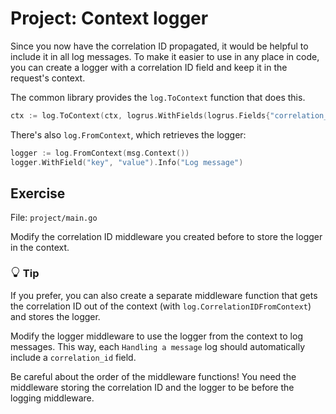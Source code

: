 # Project: Context logger

Since you now have the correlation ID propagated, it would be helpful to include it in all log messages.
To make it easier to use in any place in code, you can create a logger with a correlation ID field
and keep it in the request's context.

The common library provides the `log.ToContext` function that does this.

```go
ctx := log.ToContext(ctx, logrus.WithFields(logrus.Fields{"correlation_id": correlationID}))
```

There's also `log.FromContext`, which retrieves the logger:

```go
logger := log.FromContext(msg.Context())
logger.WithField("key", "value").Info("Log message")
```

## Exercise

File: `project/main.go`

Modify the correlation ID middleware you created before to store the logger in the context.


<div class="alert alert-dismissible bg-light-primary d-flex flex-column flex-sm-row p-7 mb-10">
    <div class="d-flex flex-column">
        <h3 class="mb-5 text-dark">
			<svg xmlns="http://www.w3.org/2000/svg" width="16" height="16" fill="currentColor" class="bi bi-lightbulb text-primary" viewBox="0 0 16 16">
			  <path d="M2 6a6 6 0 1 1 10.174 4.31c-.203.196-.359.4-.453.619l-.762 1.769A.5.5 0 0 1 10.5 13a.5.5 0 0 1 0 1 .5.5 0 0 1 0 1l-.224.447a1 1 0 0 1-.894.553H6.618a1 1 0 0 1-.894-.553L5.5 15a.5.5 0 0 1 0-1 .5.5 0 0 1 0-1 .5.5 0 0 1-.46-.302l-.761-1.77a1.964 1.964 0 0 0-.453-.618A5.984 5.984 0 0 1 2 6zm6-5a5 5 0 0 0-3.479 8.592c.263.254.514.564.676.941L5.83 12h4.342l.632-1.467c.162-.377.413-.687.676-.941A5 5 0 0 0 8 1z"/>
			</svg>
			Tip
		</h3>
        <span>

If you prefer, you can also create a separate middleware function that gets the correlation ID out of the context (with `log.CorrelationIDFromContext`)
and stores the logger.

</span>
	</div>
	</div>

Modify the logger middleware to use the logger from the context to log messages.
This way, each `Handling a message` log should automatically include a `correlation_id` field.

Be careful about the order of the middleware functions!
You need the middleware storing the correlation ID and the logger to be before the logging middleware.

